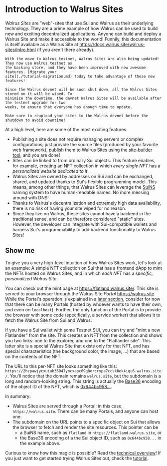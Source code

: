 # Introduction to Walrus Sites

*Walrus Sites* are "web"-sites that use Sui and Walrus as their underlying technology. They are a
prime example of how Walrus can be used to build new and exciting decentralized applications. Anyone
can build and deploy a Walrus Site and make it accessible to the world! Funnily, this documentation
is itself available as a Walrus Site at <https://docs.walrus.site/walrus-sites/intro.html> (if you
aren't there already).

```admonish tip title="Make sure you update!"
With the move to Walrus testnet, Walrus Sites are also being updated! They now use Walrus testnet as
the backing store, and they have been improved with new awesome features. [Migrate your
site](./tutorial-migration.md) today to take advantage of these new features!
```

```admonish danger title="Walrus Sites devnet being discontinued"
Since the Walrus devnet will be soon shut down, all the Walrus Sites stored on it will be wiped. To
minimize the downtime, the devnet Walrus Sites will be available after the testnet upgrade for two
weeks, to ensure that everyone has enough time to update.

Make sure to reupload your sites to the Walrus devnet before the shutdown to avoid downtime!
```

At a high level, here are some of the most exciting features:

- Publishing a site does not require managing servers or complex configurations; just provide the
  source files (produced by your favorite web framework), publish them to Walrus Sites using the
  [site-builder tool](./overview.md#the-site-builder), and you are done!
- Sites can be linked to from ordinary Sui objects. This feature enables, for example, creating an
  NFT collection in which *every single NFT* has a *personalized website dedicated to it*.
- Walrus Sites are owned by addresses on Sui and can be exchanged, shared, and updated thanks to
  Sui's flexible programming model. This means, among other things, that Walrus Sites can leverage
  the [SuiNS](https://suins.io/) naming system to have human-readable names. No more messing around
  with DNS!
- Thanks to Walrus's decentralization and extremely high data availability, there is no risk of
  having your site wiped for no reason.
- Since they live on Walrus, these sites cannot have a backend in the traditional sense, and can be
  therefore considered "static" sites. However, the developer can integrate with Sui-compatible
  wallets and harness Sui's programmability to add backend functionality to Walrus Sites!

## Show me

To give you a very high-level intuition of how Walrus Sites work, let's look at an example: A simple
NFT collection on Sui that has a frontend dApp to mint the NFTs hosted on Walrus Sites, and in
which *each NFT* has a *specific, personalized Walrus Site*.

You can check out the mint page at <https://flatland.walrus.site/>. This site is served to your
browser through the Walrus Site *Portal* <https://walrus.site>. While the Portal's operation is
explained in a [later section](./portal.md), consider for now that there can be many Portals (hosted
by whoever wants to have their own, and even on `localhost`). Further, the only function of the
Portal is to provide the browser with some code (specifically, a service worker) that allows it to
fetch the Walrus Site from Sui and Walrus.

If you have a Sui wallet with some Testnet SUI, you can try and "mint a new Flatlander" from the
site. This creates an NFT from the collection and shows you two links: one to the explorer, and one
to the "Flatlander site". This latter site is a special Walrus Site that exists only for that NFT,
and has special characteristics (the background color, the image, ...) that are based on the
contents of the NFT.

The URL to this per-NFT site looks something like this:
`https://2hzpawjycxuiuh36047yocxapc69g8ercrypa7ccsk8ek4iqu6.walrus.site/`. You'll notice that the
domain remains `walrus.site`, but the subdomain is a long and random-looking string. This string is
actually the [Base36](https://en.wikipedia.org/wiki/Base36) encoding of the object ID of the NFT,
which is
[0x644bc958...](https://suiscan.xyz/testnet/object/0x644bc958052463785c026a13be051d579c8a4d2dc93b1874dce5839d4fb18c5e).

In summary:

- Walrus Sites are served through a Portal; in this case, `https://walrus.site`. There can be many
  Portals, and anyone can host one.
- The subdomain on the URL points to a specific object on Sui that allows the browser to fetch and
  render the site resources. This pointer can be
  - a SuiNS name, such as `flatland` in `https://flatland.walrus.site`, or
  - the Base36 encoding of a the Sui object ID, such as `0x644bc958...` in the example above.

Curious to know how this magic is possible? Read the [technical overview](./overview.md)! If you
just want to get started trying Walrus Sites out, check the [tutorial](./tutorial.md).
